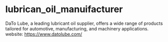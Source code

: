 # lubrican_oil_manuifacturer
DaTo Lube, a leading lubricant oil supplier, offers a wide range of products tailored for automotive, manufacturing, and machinery applications.
website: 
https://www.datolube.com/

